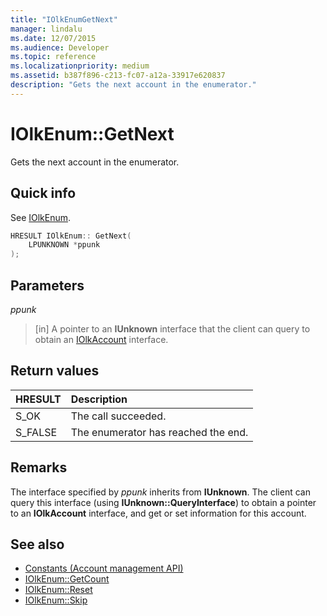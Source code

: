 ```yaml
---
title: "IOlkEnumGetNext"
manager: lindalu
ms.date: 12/07/2015
ms.audience: Developer
ms.topic: reference
ms.localizationpriority: medium
ms.assetid: b387f896-c213-fc07-a12a-33917e620837
description: "Gets the next account in the enumerator."
---
```


# IOlkEnum::GetNext

Gets the next account in the enumerator.
  
## Quick info

See [IOlkEnum](iolkenum.md).
  
```cpp
HRESULT IOlkEnum:: GetNext( 
    LPUNKNOWN *ppunk 
);

```

## Parameters

_ppunk_
  
> [in] A pointer to an **IUnknown** interface that the client can query to obtain an [IOlkAccount](iolkaccount.md) interface.

## Return values

|**HRESULT**|**Description**|
|:-----|:-----|
|S_OK  <br/> |The call succeeded. |
|S_FALSE  <br/> |The enumerator has reached the end. |

## Remarks

The interface specified by *ppunk* inherits from **IUnknown**. The client can query this interface (using **IUnknown::QueryInterface**) to obtain a pointer to an **IOlkAccount** interface, and get or set information for this account.
  
## See also

- [Constants (Account management API)](constants-account-management-api.md)
- [IOlkEnum::GetCount](iolkenum-getcount.md)  
- [IOlkEnum::Reset](iolkenum-reset.md)
- [IOlkEnum::Skip](iolkenum-skip.md)